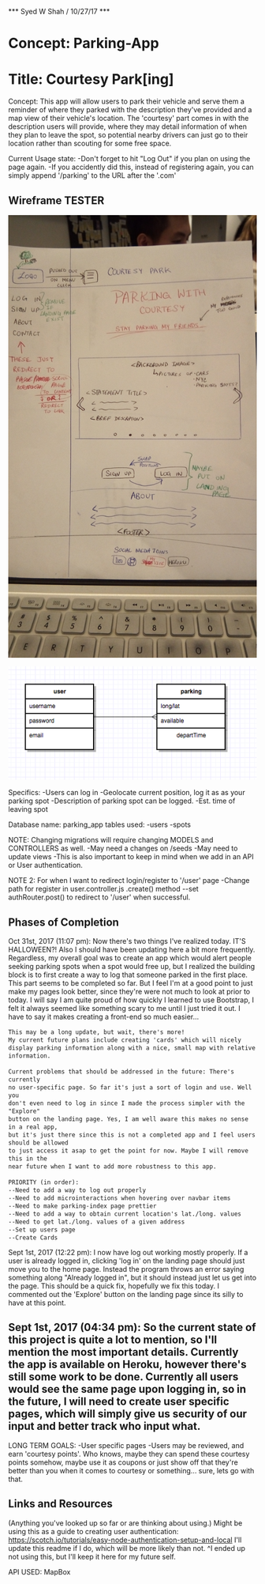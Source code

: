 *** Syed W Shah / 10/27/17 ***

# Concept: Parking-App
# Title: Courtesy Park[ing]

Concept:
This app will allow users to park their vehicle and serve them a reminder
of where they parked with the description they've provided and a map view
of their vehicle's location. The 'courtesy' part comes in with the 
description users will provide, where they may detail information of when
they plan to leave the spot, so potential nearby drivers can just go to their
location rather than scouting for some free space.

Current Usage state:
-Don't forget to hit "Log Out" if you plan on using the page again.
-If you accidently did this, instead of registering again, you can simply 
append '/parking' to the URL after the '.com' 

## Wireframe TESTER

![alternateText](./assets/index.jpg)

![alternateText](./assets/erd.png)

Specifics:
-Users can log in
-Geolocate current position, log it as as your parking spot
-Description of parking spot can be logged.
-Est. time of leaving spot

Database name: parking_app
tables used: 
-users 
-spots

NOTE: Changing migrations will require changing MODELS and CONTROLLERS as well.
-May need a changes on /seeds 
-May need to update views
-This is also important to keep in mind when we add in an API or User authentication.

NOTE 2: For when I want to redirect login/register to '/user' page 
-Change path for register in user.controller.js  .create() method
--set authRouter.post() to redirect to '/user' when successful.

## Phases of Completion

Oct 31st, 2017 (11:07 pm):
    Now there's two things I've realized today. IT'S HALLOWEEN?! Also I should
    have been updating here a bit more frequently. Regardless, my overall goal was to create
    an app which would alert people seeking parking spots when a spot would free up,
    but I realized the building block is to first create a way to log that someone parked
    in the first place. This part seems to be completed so far. But I feel I'm at a 
    good point to just make my pages look better, since they're were not much
    to look at prior to today. 
    I will say I am quite proud of how quickly I learned to use Bootstrap, I felt
    it always seemed like something scary to me until I just tried it out. I have to say
    it makes creating a front-end so much easier...

    This may be a long update, but wait, there's more!
    My current future plans include creating 'cards' which will nicely
    display parking information along with a nice, small map with relative
    information.

    Current problems that should be addressed in the future: There's currently
    no user-specific page. So far it's just a sort of login and use. Well you 
    don't even need to log in since I made the process simpler with the "Explore"
    button on the landing page. Yes, I am well aware this makes no sense in a real app,
    but it's just there since this is not a completed app and I feel users should be allowed
    to just access it asap to get the point for now. Maybe I will remove this in the
    near future when I want to add more robustness to this app.
    
    PRIORITY (in order):
    --Need to add a way to log out properly
    --Need to add microinteractions when hovering over navbar items
    --Need to make parking-index page prettier
    --Need to add a way to obtain current location's lat./long. values
    --Need to get lat./long. values of a given address
    --Set up users page
    --Create Cards

Sept 1st, 2017 (12:22 pm):
    I now have log out working mostly properly. If a user is already logged in,
    clicking 'log in' on the landing page should just move you to the home page.
    Instead the program throws an error saying something along "Already logged 
    in", but it should instead just let us get into the page. This should be a 
    quick fix, hopefully we fix this today. I commented out the 'Explore' 
    button on the landing page since its silly to have at this point. 

Sept 1st, 2017 (04:34 pm): 
    So the current state of this project is quite a lot to mention, so I'll 
    mention the most important details. Currently the app is available on Heroku,
    however there's still some work to be done. 
    Currently all users would see the same page upon logging in, so in the
    future, I will need to create user specific pages, which will simply give 
    us security of our input and better track who input what. 
-----------------------------------------------------------------------------------
LONG TERM GOALS:
    -User specific pages
    -Users may be reviewed, and earn 'courtesy points'. Who knows, maybe
    they can spend these courtesy points somehow, maybe use it as coupons
    or just show off that they're better than you when it comes to 
    courtesy or something... sure, lets go with that. 

## Links and Resources
(Anything you've looked up so far or are thinking about using.)
Might be using this as a guide to creating user authentication: 
https://scotch.io/tutorials/easy-node-authentication-setup-and-local
I'll update this readme if I do, which will be more likely than not.
^I ended up not using this, but I'll keep it here for my future self.

API USED:
MapBox
